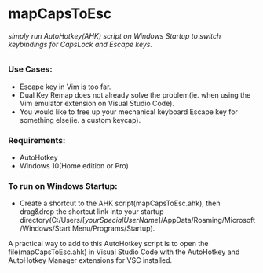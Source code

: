 # mapCapsToEsc

###### simply run AutoHotkey(AHK) script on Windows Startup to switch keybindings for CapsLock and Escape keys.

### Use Cases:

- Escape key in Vim is too far.
- Dual Key Remap does not already solve the problem(ie. when using the Vim emulator extension on Visual Studio Code).
- You would like to free up your mechanical keyboard Escape key for something else(ie. a custom keycap).

### Requirements:

- AutoHotkey
- Windows 10(Home edition or Pro)

### To run on Windows Startup:

- Create a shortcut to the AHK script(mapCapsToEsc.ahk), then drag&drop the shortcut link into your startup directory(C:/Users/[*yourSpecialUserName*]/AppData/Roaming/Microsoft/Windows/Start Menu/Programs/Startup).

A practical way to add to this AutoHotkey script is to open the file(mapCapsToEsc.ahk) in Visual Studio Code with the AutoHotkey and AutoHotkey Manager extensions for VSC installed.
